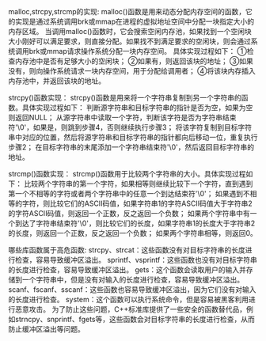 malloc,strcpy,strcmp的实现:
malloc()函数是用来动态分配内存空间的函数，它的实现是通过系统调用brk或mmap在进程的虚拟地址空间中分配一块指定大小的内存区域。
当调用malloc()函数时，它会搜索空闲内存池，如果找到一个空闲块大小刚好可以满足要求，则直接分配。如果找不到满足要求的空闲块，则会通过系统调用brk或mmap请求操作系统分配一块内存空间。
具体实现过程如下：
①检查内存池中是否有足够大小的空闲块；
②如果有，则返回该块的地址；
③如果没有，则向操作系统请求一块内存空间，用于分配给调用者；
④将该块内存插入内存池中，并返回该块的地址。

strcpy()函数实现：
strcpy()函数是用来将一个字符串复制到另一个字符串的函数。具体实现过程如下：
判断源字符串和目标字符串的指针是否为空，如果为空则返回NULL；
从源字符串中读取一个字符，判断该字符是否为字符串结束符'\0'，如果是，则跳到步骤4，否则继续执行步骤3；
将该字符复制到目标字符串中对应的位置，然后将源字符串和目标字符串的指针都向后移动一位，重复执行步骤2；
在目标字符串的末尾添加一个字符串结束符'\0'，然后返回目标字符串的地址。

strcmp()函数实现：
strcmp()函数用于比较两个字符串的大小。具体实现过程如下：
比较两个字符串的第一个字符，如果相等则继续比较下一个字符，直到遇到第一个不相等的字符或者两个字符串中的任意一个到达结束符'\0'；
如果遇到不相等的字符，则比较它们的ASCII码值，如果字符串1的字符ASCII码值大于字符串2的字符ASCII码值，则返回一个正数，反之返回一个负数；
如果两个字符串中有一个到达了字符串结束符'\0'，则比较它们的长度，如果字符串1的长度大于字符串2的长度，则返回一个正数，反之返回一个负数；
如果两个字符串相等，则返回0。

哪些库函数属于高危函数:
strcpy、strcat：这些函数没有对目标字符串的长度进行检查，容易导致缓冲区溢出。
sprintf、vsprintf：这些函数也没有对目标字符串的长度进行检查，容易导致缓冲区溢出。
gets：这个函数会读取用户的输入并存储到一个字符串中，但是没有对输入的长度进行检查，容易导致缓冲区溢出。
scanf、fscanf、sscanf：这些函数也容易导致缓冲区溢出，因为它们没有对输入的长度进行检查。
system：这个函数可以执行系统命令，但是容易被黑客利用进行恶意攻击。
为了防止这些问题，C++标准库提供了一些安全的函数替代品，例如strncpy、snprintf、fgets等，这些函数会对目标字符串的长度进行检查，从而防止缓冲区溢出等问题。
